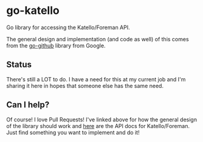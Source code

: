 # go-katello
Go library for accessing the Katello/Foreman API.

The general design and implementation (and code as well) of this comes from the [go-github](https://github.com/google/go-github) library from Google.

## Status
There's still a LOT to do. I have a need for this at my current job and I'm sharing it here in hopes that someone else has the same need.

## Can I help?
Of course! I love Pull Requests! I've linked above for how the general design of the library should work and [here](https://theforeman.org/api/1.13/index.html)
are the API docs for Katello/Foreman. Just find something you want to implement and do it!
